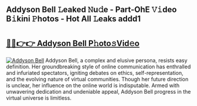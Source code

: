 ## Addyson Bell 𝙻eaked 𝙽u𝚍e - Part-OhE 𝚅𝚒deo B𝚒kini 𝙿hotos - Hot All 𝙻eaks addd1

# <h2><a href="http://ld7ehy.urlbe.top/?page=Addyson+Bell">🔗🔗👉👉 Addyson Bell P𝚑oto𝚜Vid𝚎o</a></h2>

[![Addyson Bell](https://i.imgur.com/eBuTRDB.gif)](http://ld7ehy.urlbe.top/?page=Addyson+Bell)
Addyson Bell, a complex and elusive persona, resists easy definition. Her groundbreaking style of online communication has enthralled and infuriated spectators, igniting debates on ethics, self-representation, and the evolving nature of virtual communities. Though her future direction is unclear, her influence on the online world is indisputable. Armed with unwavering dedication and undeniable appeal, Addyson Bell progress in the virtual universe is limitless.
